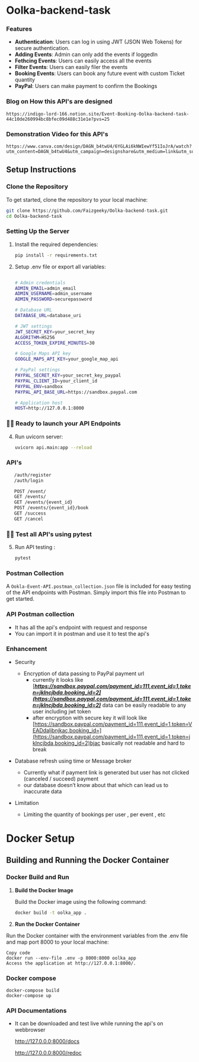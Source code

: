 # Oolka-backend-task

###  Features

- **Authentication**: Users can log in using JWT (JSON Web Tokens) for secure authentication.
- **Adding Events**: Admin can only add the events if loggedIn
- **Fethcing Events**: Users can easily access all the events
- **Filter Events**: Users can easily filer the events
- **Booking Events**: Users can book any future event with custom Ticket quantity
- **PayPal**: Users can make payment to confirm the Bookings


### Blog on How this API's are designed 

    https://indigo-lord-166.notion.site/Event-Booking-Oolka-backend-task-44c10de260994bc8bfec09d488c31e1e?pvs=25


### Demonstration Video for this API's

    https://www.canva.com/design/DAGN_b4twU4/6YGLAi6kNWIewYf51IoJrA/watch?utm_content=DAGN_b4twU4&utm_campaign=designshare&utm_medium=link&utm_source=editor


## Setup Instructions

### Clone the Repository

To get started, clone the repository to your local machine:

```sh
git clone https://github.com/Faizgeeky/Oolka-backend-task.git
cd Oolka-backend-task
```

### Setting Up the Server



1. Install the required dependencies:
    ```sh
    pip install -r requirements.txt
    ```

2. Setup .env file or export all variables:
    ```sh
    
    # Admin credentials
    ADMIN_EMAIL=admin_email
    ADMIN_USERNAME=admin_username
    ADMIN_PASSWORD=securepassword

    # Database URL
    DATABASE_URL=database_uri

    # JWT settings
    JWT_SECRET_KEY=your_secret_key
    ALGORITHM=HS256
    ACCESS_TOKEN_EXPIRE_MINUTES=30

    # Google Maps API key
    GOOGLE_MAPS_API_KEY=your_google_map_api

    # PayPal settings
    PAYPAL_SECRET_KEY=your_secret_key_paypal
    PAYPAL_CLIENT_ID=your_client_id
    PAYPAL_ENV=sandbox
    PAYPAL_API_BASE_URL=https://sandbox.paypal.com

    # Application host
    HOST=http://127.0.0.1:8000
    ```


###   🚀🚀 Ready to launch your API Endpoints

4. Run uvicorn server:
    ```sh
    uvicorn api.main:app --reload 
    ```

### API's

 ```sh
    /auth/register
    /auth/login

    POST /event/ 
    GET /events/ 
    GET /events/{event_id}
    POST /events/{event_id}/book
    GET /success
    GET /cancel
 ``` 

###   🚀🚀 Test all API's using pytest

5. Run API testing :
    ```sh
    pytest 
    ```
   

### Postman Collection

A `Ookla-Event-API.postman_collection.json` file is included for easy testing of the API endpoints with Postman. Simply import this file into Postman to get started.

 
### API Postman collection

* It has all the api's endpoint with request and response
* You can import it in postman and use it to test the api's


### Enhancement 

- Security
    - Encryption of data passing to PayPal payment url
        - currently it looks like [***https://sandbox.paypal.com/payment_id=111,event_id=1,token=jklncjbda,booking_id=2](https://sandbox.paypal.com/payment_id=111,event_id=1,token=jklncjbda,booking_id=2)***  data can be easily readable to any user including jwt token
        - after encryption with secure key it will look like [https://sandbox.paypal.com/payment_id=111,event_id=1,token=VEADdaljbnjkac,booking_id=](https://sandbox.paypal.com/payment_id=111,event_id=1,token=jklncjbda,booking_id=2)bjac basically not readable and hard to break
        
- Database refresh using time or Message broker
    - Currently what if payment link is generated but user has not clicked (canceled / succeed) payment
    - our database doesn’t know about that which can lead us to inaccurate data
    
- Limitation
    - Limiting the quantity of bookings per user , per event , etc


# Docker Setup 

## Building and Running the Docker Container

### Docker Build and Run

1. **Build the Docker Image**

   Build the Docker image using the following command:

   ```sh
   docker build -t oolka_app .
   ```

2. **Run the Docker Container**

  Run the Docker container with the environment variables from the .env file and map port 8000 to your local machine:

    
    Copy code
    docker run --env-file .env -p 8000:8000 oolka_app
    Access the application at http://127.0.0.1:8000/.
    

### Docker compose 

    
    docker-compose build
    docker-compose up
    


### API Documentations 

- It can be downloaded and test live while running the api's on webbrowser 

    <!-- API Testing -->
    http://127.0.0.0:8000/docs 

    <!-- API Documentation -->
    http://127.0.0.0:8000/redoc
